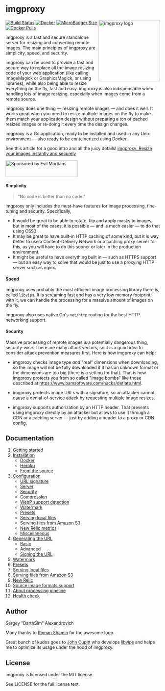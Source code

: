# imgproxy

<img align="right" width="200" height="200" title="imgproxy logo"
     src="https://cdn.rawgit.com/DarthSim/imgproxy/master/logo.svg">

[![Build Status](https://api.travis-ci.org/DarthSim/imgproxy.svg?branch=master)](https://travis-ci.org/DarthSim/imgproxy) [![Docker](https://img.shields.io/badge/docker-darthsim%2Fimgproxy-blue.svg)](https://hub.docker.com/r/darthsim/imgproxy/) [![MicroBadger Size](https://img.shields.io/microbadger/image-size/darthsim/imgproxy.svg)](https://hub.docker.com/r/darthsim/imgproxy/) [![Docker Pulls](https://img.shields.io/docker/pulls/darthsim/imgproxy.svg)](https://hub.docker.com/r/darthsim/imgproxy/)


imgproxy is a fast and secure standalone server for resizing and converting remote images. The main principles of imgproxy are simplicity, speed, and security.

imgproxy can be used to provide a fast and secure way to replace all the image resizing code of your web application (like calling ImageMagick or GraphicsMagick, or using libraries), while also being able to resize everything on the fly, fast and easy. imgproxy is also indispensable when handling lots of image resizing, especially when images come from a remote source.

imgproxy does one thing — resizing remote images — and does it well. It works great when you need to resize multiple images on the fly to make them match your application design without preparing a ton of cached resized images or re-doing it every time the design changes.

imgproxy is a Go application, ready to be installed and used in any Unix environment — also ready to be containerized using Docker.

See this article for a good intro and all the juicy details! [imgproxy:
Resize your images instantly and securely](https://evilmartians.com/chronicles/introducing-imgproxy)

<a href="https://evilmartians.com/?utm_source=imgproxy">
<img src="https://evilmartians.com/badges/sponsored-by-evil-martians.svg" alt="Sponsored by Evil Martians" width="236" height="54">
</a>

#### Simplicity

> "No code is better than no code."

imgproxy only includes the must-have features for image processing, fine-tuning and security. Specifically,

* It would be great to be able to rotate, flip and apply masks to images, but in most of the cases, it is possible — and is much easier — to do that using CSS3.
* It may be great to have built-in HTTP caching of some kind, but it is way better to use a Content-Delivery Network or a caching proxy server for this, as you will have to do this sooner or later in the production environment.
* It might be useful to have everything built in — such as HTTPS support — but an easy way to solve that would be just to use a proxying HTTP server such as nginx.

#### Speed

imgproxy uses probably the most efficient image processing library there is, called `libvips`. It is screaming fast and has a very low memory footprint; with it, we can handle the processing for a massive amount of images on the fly.

imgproxy also uses native Go's `net/http` routing for the best HTTP networking support.

#### Security

Massive processing of remote images is a potentially dangerous thing, security-wise. There are many attack vectors, so it is a good idea to consider attack prevention measures first. Here is how imgproxy can help:

* imgproxy checks image type _and_ "real" dimensions when downloading, so the image will not be fully downloaded if it has an unknown format or the dimensions are too big (there is a setting for that). That is how imgproxy protects you from so called "image bombs" like those described at  https://www.bamsoftware.com/hacks/deflate.html.

* imgproxy protects image URLs with a signature, so an attacker cannot cause a denial-of-service attack by requesting multiple image resizes.

* imgproxy supports authorization by an HTTP header. That prevents using imgproxy directly by an attacker but allows to use it through a CDN or a caching server — just by adding a header to a proxy or CDN config.

## Documentation

1. [Getting started](./docs/GETTING_STARTED.md)
2. [Installation](./docs/installation.md)
   * [Docker](./docs/installation.md#docker)
   * [Heroku](./docs/installation.md#heroku)
   * [From the source](./docs/installation.md#from-the-source)
3. [Configuration](./docs/configuration.md)
   * [URL signature](./docs/configuration.md#url-signature)
   * [Server](./docs/configuration.md#server)
   * [Security](./docs/configuration.md#security)
   * [Compression](./docs/configuration.md#compression)
   * [WebP support detection](./docs/configuration.md#webp-support-detection)
   * [Watermark](./docs/configuration.md#watermark)
   * [Presets](./docs/configuration.md#presets)
   * [Serving local files](./docs/configuration.md#serving-local-files)
   * [Serving files from Amazon S3](./docs/configuration.md#serving-files-from-amazon-s3)
   * [New Relic metrics](./docs/configuration.md#new-relic-metrics)
   * [Miscellaneous](./docs/configuration.md#miscellaneous)
4. [Generating the URL](./docs/generating_the_url_basic.md)
   * [Basic](./docs/generating_the_url_basic.md)
   * [Advanced](./docs/generating_the_url_advanced.md)
   * [Signing the URL](./docs/signing_the_url.md)
5. [Watermark](./docs/watermark.md)
6. [Presets](./docs/presets.md)
7. [Serving local files](./docs/serving_local_files.md)
8. [Serving files from Amazon S3](./docs/serving_files_from_s3.md)
9. [New Relic](./docs/new_relic.md)
10. [Source image formats support](./docs/source_image_formats_support.md)
11. [About processing pipeline](./docs/about_processing_pipeline.md)
12. [Health check](./docs/healthcheck.md)

## Author

Sergey "DarthSim" Alexandrovich

Many thanks to [Roman Shamin](https://github.com/romashamin) for the awesome logo.

Great bunch of kudos goes to [John Cupitt](https://github.com/jcupitt) who develops [libvips](https://github.com/libvips/libvips) and helps me to optimize its usage under the hood of imgproxy.

## License

imgproxy is licensed under the MIT license.

See LICENSE for the full license text.
